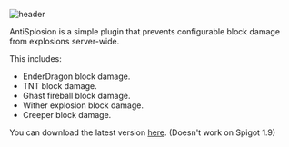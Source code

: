 ![header][]

AntiSplosion is a simple plugin that prevents configurable block damage from explosions server-wide.

This includes:

- EnderDragon block damage.
- TNT block damage.
- Ghast fireball block damage.
- Wither explosion block damage.
- Creeper block damage.

You can download the latest version [here][bukkitdev].
(Doesn't work on Spigot 1.9)

[header]: http://kdude63.com/files/bukkitplugins/AntiSplosion/images/antisplosion.png
[bukkitdev]: http://dev.bukkit.org/projects/antisplosion
